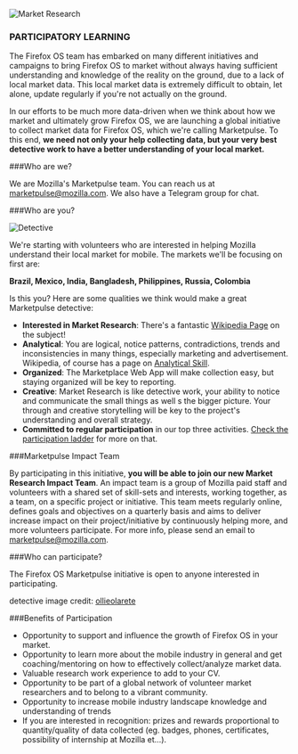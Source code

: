 ![Market Research](https://marketpulse.mozilla.community/static/img/marketpulse.svg)

### PARTICIPATORY LEARNING

The Firefox OS team has embarked on many different initiatives and campaigns to bring Firefox OS to market without always having sufficient understanding and knowledge of the reality on the ground, due to a lack of local market data. This local market data is extremely difficult to obtain, let alone, update regularly if you're not actually on the ground. 

In our efforts to be much more data-driven when we think about how we market and ultimately grow Firefox OS, we are launching a global initiative to collect market data for Firefox OS, which we're calling Marketpulse. To this end, **we need not only your help collecting data, but your very best detective work to have a better understanding of your local market.**

###Who are we?

We are Mozilla's Marketpulse team. You can reach us at [marketpulse@mozilla.com](mailto:marketpulse@mozilla.com).
We also have a Telegram group for chat.

###Who are you?

![Detective](http://tiptoes.ca/wp-content/uploads/2015/02/3028314931_53d4aa5fc2_z.jpg)

We're starting with volunteers who are interested in helping Mozilla understand their local market for mobile.  The markets we'll be focusing on first are:

**Brazil, Mexico, India, Bangladesh, Philippines, Russia, Colombia**

Is this you?  Here are some qualities we think would make a great Marketpulse detective:

* **Interested in Market Research**: There's a fantastic [Wikipedia Page](http://en.wikipedia.org/wiki/Market_research) on the subject!
* **Analytical**: You are logical,  notice patterns, contradictions, trends and  inconsistencies in many things, especially marketing and advertisement. Wikipedia, of course has a page on [Analytical Skill](http://en.wikipedia.org/wiki/Analytical_skill).
* **Organized**: The Marketplace Web App will make collection easy, but staying organized will be key to reporting.
* **Creative**: Market Research is like detective work, your ability to notice and communicate the small things as well s the bigger picture. Your through and creative storytelling will be key to the project's understanding and overall strategy. 
* **Committed to regular participation** in our top three activities.  [Check the participation ladder](http://education.mozilla-community.org/modules/market_pulse/participation/) for more on that.

###Marketpulse Impact Team

By participating in this initiative, **you will be able to join our new Market Research Impact Team**. An impact team is a group of Mozilla paid staff and volunteers with a shared set of skill-sets and interests, working together, as a team, on a specific project or initiative. This team meets regularly online, defines goals and objectives on a quarterly basis and aims to deliver increase impact on their project/initiative by continuously helping more, and more volunteers participate.  For more info, please send an email to [marketpulse@mozilla.com](mailto:marketpulse@mozilla.com).

###Who can participate?

The Firefox OS Marketpulse initiative is open to anyone interested in participating.

detective image credit: [ollieolarete](https://www.flickr.com/photos/ollieolarte/)

###Benefits of Participation

* Opportunity to support and influence the growth of Firefox OS in your market.
* Opportunity to learn more about the mobile industry in general and get coaching/mentoring on how to effectively collect/analyze market data.
* Valuable research work experience to add to your CV.
* Opportunity to be part of a global network of volunteer market researchers and to belong to a vibrant community.
* Opportunity to increase mobile industry landscape knowledge and understanding of trends
* If you are interested in recognition: prizes and rewards proportional to quantity/quality of data collected  (eg. badges, phones, certificates, possibility of internship at Mozilla et…).  










